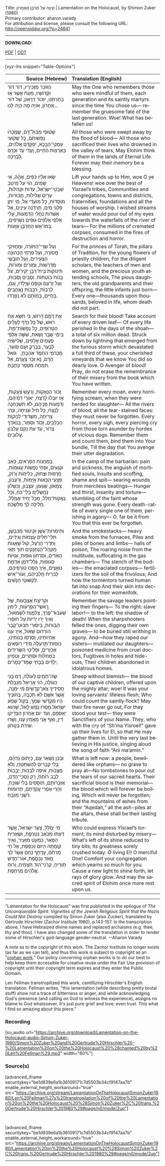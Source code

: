 <html>
<head></head>
<body>
Title: קִינָה עַל חֻרְבָּן הָאַחֲרוֹן | Lamentation on the Holocaust, by Shimon Zuker (1980)<br />
Primary contributor: aharon.varady<br />
For attribution and license, please consult the following URL: <a href="http://opensiddur.org/?p=24841">http://opensiddur.org/?p=24841</a>
<p />
<hr />

<strong>DOWNLOAD:</strong> 

<a href="https://archive.org/download/LamentationOnTheHolocaustSimonZuker1980/Len%20Fellman%27s%20transtropilation%20of%20the%20Lamentation%20on%20the%20Holocaust%20%28Simon%20Zuker%2C%20trans.%20Gertrude%20Hirschler%201980%29.pdf">PDF</a> | <a href="https://archive.org/download/LamentationOnTheHolocaustSimonZuker1980/Len%20Fellman%27s%20transtropilation%20of%20the%20Lamentation%20on%20the%20Holocaust%20%28Simon%20Zuker%2C%20trans.%20Gertrude%20Hirschler%201980%29.odt">ODT</a>

<hr />

[xyz-ihs snippet="Table-Options"]<table style="margin-left: auto; margin-right: auto;" class="draggable">
<thead><tr><th id="x" style="text-align: right;">Source (Hebrew)</th><th style="text-align: left;">Translation (English)</th></tr></thead>
<tbody>
<tr><td style="vertical-align:top;">
<div class="liturgy" lang="he">
הַזּוֹכֵר מַזְכִּירָיו, 
דּוֹר דּוֹר וּקְדוֹשָׁיו, 
מֵעֵת אֲשֶׁר אָז בְּחַרְתָּנוּ,
יִזְכּוֹר דֵּרָאוֹן, שֶׁל דּוֹר אַחֲרוֹן, 
אוֹיָה מֶה הָיָה לָנוּ...
</span></div></td>
 
<td style="vertical-align:top;">
<div class="english" lang="en">
May the One who remembers those who were mindful of them,
each generation and its saintly martyrs
since the time You chose us––
remember the gruesome fate of the last generation.
Woe! What has befallen us!
</div></td></tr>


<tr><td style="vertical-align:top;">
<div class="liturgy" lang="he">
שְׁטוּפֵי מַבּוּל־דָּם, 
שֶׁמָּכְרוּ נַפְשׁוֹתָם,
כׇּל שְׁקוּעֵי עִמְקֵי־הַבָּכָא, 
יִפְקְדֵם אֱלֹהִים, בְּאַרְצוֹת הַחַיִּים, 
וַעֲדֵי עַד זִכְרָם לִבְרָכָה.
</span></div></td>
 
<td style="vertical-align:top;">
<div class="english" lang="en">
All those who were swept away by the flood of blood––
All those who sacrificed their lives 
who drowned in the valley of tears,
May Elohim think of them in the lands of Eternal Life.
Forever may their memory be a blessing.
</div></td></tr>


<tr><td style="vertical-align:top;">
<div class="liturgy" lang="he">
שְׂאוּ אֵלָיו כַּפַּיִם, אֲהָהּ, אֵי שָׁמַיִם,
הוֹי עַל מֵּיטַב שִׁבְטֵי־יִשְׂרָאֵל, 
עֵדוֹת וּקְהִלּוֹת, עָרִים וּגְלִילוֹת,
חֲבוּרוֹת, מוֹסָדוֹת, כׇּל מוֹעֲדֵי אֵל,
מִי יִתֵּן פַּלְגֵי מַיִם, תֵּרַדְנָה עֵינַיִם, 
אֶל אַשְׁדוֹת נַחֲלֵי הַדְמָעוֹת,
עֲלִי אַלְפֵי אֲלֲפִים גּוּפִים נִשְׁרָפִים,
בְּמוֹ־אֵשׁ הַחֻרְבָּן וּזְוָעוֹת.
</span></div></td>
 
<td style="vertical-align:top;">
<div class="english" lang="en">
Lift your hands up to Him, woe O ye Heavens!
woe over the best of Yisrael’s tribes,
Communities and congregations, towns and districts, 
fraternities, foundations and all the houses of worship.
I wished streams of water would pour out of my eyes 
towards the waterfalls of the river of tears––
For the millions of cremated corpses,
consumed in the fires of destruction and horror.
</div></td></tr>


<tr><td style="vertical-align:top;">
<div class="liturgy" lang="he">
וְעַל שֵׂרַי־הַתּוֹרָה, וּמַחֲזִיקֵי מָּסוֹרָה,
וְעַל פִּרְחֵי הַכְּהוּנָה הַצְּעִירִים,
וְעַל חוֹבְשֵׁי מִדְרָשׁוֹת, וּמוֹרִים וּמוֹרוֹת,
תִּינוֹקוֹת בֵּית־רַבָּן יַקִּירִים,
עַל בָּנוֹת בּוֹטְחוֹת. וְסָבִים וְסָבוֹת,
וְעַל זַרְעָם וְטַפָּם שֶׁיָלָדוּ,
וְגַם, לְרַבּוֹת, רִבְבוֹת נֶאֱהָבִים בַּחַיִּים,
בְּמוֹתָם לֹא נִפְרָדוּ.
</span></div></td>
 
<td style="vertical-align:top;">
<div class="english" lang="en">
For the princes of Torah, the pillars of Tradition, 
for the young flowers of priestly children,
For the diligent scholars, the teachers of men and women,
and the precious youth attending schools,
The pious daughters, the old grandparents 
and their offspring, the little infants just born––
Every one––thousands upon thousands, beloved in life, 
whom death did not part.
</div></td></tr>


<tr><td style="vertical-align:top;">
<div class="liturgy" lang="he">
אֶת דָּמָם דְּרוֹשׁ, כִּי תִשָּׂא אֶת רֹאשׁ,
שֶׁל כׇּל נִדָּף לֶעָלִים הַטְּרוּפִים,
כׇּל נַפְשׁוֹת־מֵת, בִּימֵי שֶׁבֶר וָשֵׁאת,
שִׁשָּׁה אַלְפֵי פְעָמִים אֲלָפִים,
שְׁלִישִיָּה לְבָעֵר, בִּבְרַק זַעֲם סוֹעֵר, 
מִכַּרְמֵי הַחֶמֶד אָהָבְתָּ,
&nbsp;
גּוֹאֵל הַדָּם, 
נָא זֶכֶר צַעֲרָם,
אַל תִּמְחֶה מִסֵּפֶר כָּתָבְתָּ.
</span></div></td>
 
<td style="vertical-align:top;">
<div class="english" lang="en">
Search for their blood! 
Take account of every driven leaf––
Of every life perished in the days of the shoah––
a total of six million dead.
Struck down by lightning that emerged from the furious storm
which devastated a full third of these, your cherished vineyards
that we know You did so dearly love.
O Avenger of blood! 
Pray, do not erase the remembrance of their misery
from the book which You have written.
</div></td></tr>


<tr><td style="vertical-align:top;">
<div class="liturgy" lang="he">
זְכוֹר הַנְּאָקוֹת, וְרַעֲשׁ צְעֲקוֹת, 
אָז יוּבְלוּ לָרֶצַח,
יְאוֹרֵי דְמֵיהֶם, וְדִמְעוֹת פְּנֵיהֶם, 
לֹא תִשָׁכַחְנָה לָנֶצַח,
כׇּל חִיל וּגְנִיחָה, וּנְהִי צְרִיחָה,
מִשְׁדוּדֵי לַהֲקוֹת הַכְּלָבִּים,
זְכוֹר וּסְפוֹר, 
בְּנֹאדְךָ צְרוֹר,
עַד עֵת נְקֹם עֶלְבּוֹן עֲלוּבִים.
</span></div></td>
 
<td style="vertical-align:top;">
<div class="english" lang="en">
Remember every moan, every horrifying scream,
when they were herded for slaughter––
All the rivers of blood, all the tear-stained faces:
they must never be forgotten.
Every horror, every sigh, every piercing cry
from those torn asunder by hordes of vicious dogs.
Remember them and count them,
bind them into Your bundle,
Till the day that You avenge their utter degradation.
</div></td></tr>


<tr><td style="vertical-align:top;">
<div class="liturgy" lang="he">
בְּמַחֲנוֹת הַפְּרָאִים, 
כְּאֵב וּנְגָעִים, 
וּפַחֵי נְפָשוֹת עֲגוּמוֹת, 
חֲרָפוֹת וּצְחוֹק, כְּלִימוֹת וָרוֹק, 
פִּצְעֵי הַכָּאוֹת אֲיֻּמּוֹת, 
וּרְעָבוֹן, צִמָּאוֹן, שִׁגָּעוֹן, עִצָּבוֹן, 
וְכִשְׁלוֹן נֶחֱשָלִים בְּלִי־כֹחַ,
וְכׇל נַאֲקוֹת־חָלָל, מִכׇּל יָחִיד אֻמְלָל,
חָלִילָה לְךָ מִלִּשְׁכֹּחַ.
</span></div></td>
 
<td style="vertical-align:top;">
<div class="english" lang="en">
In the camp of the barbarian: 
pain and sickness,
the anguish of mortified souls,
Insults and scoffing, shame and spit––
searing wounds from merciless beatings––
Hunger and thirst, insanity and torture––
stumbling of the faint whose strength was gone.
Every death-rattle of every single one of them, perishing in agony––
O, far be it from You that this ever be forgotten.
</div></td></tr>


<tr><td style="vertical-align:top;">
<div class="liturgy" lang="he">
וְתִימְרוֹת־עָשָׁן 
וְקִיטוֹר מִכִּבְשָׁן, 
תִּלֵּי־תִלִּים עֲצָמוֹת וְגִידִים, 
וְחַדְרֵי הָרַעֲל, 
קוֹל שְׁאָגוֹת מִקְּהַל־הַנֶּחְנָקִים 
תּוֹךְ תָּאֵי הָאֵדִים, 
וְסִרְחוֹן גּוּפוֹת, 
וּגְוִיּוֹת סְגוּפוֹת, 
גְלַל־דֹּמֶן אַדְמַת נוֹאֲצִים,
אֵיךְ הָפְכוּ טוֹרְפֵיהֶם, 
לְבֹרִית חֶלְבֵיהֶם,
וְעוֹר־אִישׁ לְקִשּׁוּטֵי הַנָּשִׁים.
</span></div></td>
 
<td style="vertical-align:top;">
<div class="english" lang="en">
And the smokestacks––
heavy smoke from the furnaces,
Piles and piles of bones and limbs––
halls of poison,
The roaring noise from the multitude,
suffocating in the gas chambers––
The stench of the bodies––
the emaciated corpses––
fertilizers for the soil of the frivolous;
And how the tormentors 
turned human fat into soap
And their skin into decorations for their womenfolk.
</div></td></tr>


<tr><td style="vertical-align:top;">
<div class="liturgy" lang="he">
וּקְרִיצַת אֶצְבָּעוֹת, 
שֶׁל רׇאשֵׁי־הַפְּרָעוֹת, 
לִימִין שִׁעְבּוּד־פֶּרַךְ, 
צַלְמָוֶת לִשְׂמאוֹל,
וְאֵיךְ יָרוּ יְרִיּוֹת 
עַל חוֹפְרֵי הַבּוֹרוֹת, 
בְּיִסּוּרֵי חִבּוּט־קֶבֶר הוֹרִדוּם שְׁאוֹל,
אֵיךְ עִנּוּ אַחְיוֹתֵינוּ, 
וְסֵרְסוּ בְּנוֹתֵינוּ,
כּוֹסוֹת־תַּרְעֵלָה מִיְדֵי רוֹפְאִים אַכְזָרִים, 
וּפְלִיטֵי הַשְּׂרִידִים בִּמְחִלּוֹת וּסְתָרִים, 
וְטִמָיוֹן יְלָדִים בְּבָתֵּי שְׁמַד־כְּמָרִים.
</span></div></td>
 
<td style="vertical-align:top;">
<div class="english" lang="en">
Remember the savage leaders
pointing their fingers––
To the right: slave labor!––
to the left: the shadow of death!
When the sharpshooters felled the ones, 
digging their own graves––
to be buried still writhing in agony.
And––how they raped our sisters––
mutilated our daughters––
poisoned medicine from cruel doctors,
Fugitives in holes and hide-outs,
Their children abandoned in idolatrous homes.
</div></td></tr>


<tr><td style="vertical-align:top;">
<div class="liturgy" lang="he">
שֶׂה־תָמִים לָעוֹלָה, 
דַם בְּנֵי הַגּוֹלָה,
הוֹי אֲרֵיאַל מִנִּבְלַת חֲסִידֶיךָ 
צֹאן־קָדָשִׁים מִי יִמְנֶה, 
אֲשֶׁר אִשָּׁם 
לֹא תִכְבֶּה, 
בְּחוּנֶיךָ הָיוּ 
מְקַדְּשֵׁי שְׁמֶךָ, 
בְּקוֹל שְׁמַע יִשְׂרָאֵל 
מָסְרוּ נֶפֶשׁ לָאֵל,
שֶׁהוּא יַאַסְפֵם, 
וְעַד יוֹם אַחֲרוֹן הִצְדִיקוּ דִין, 
וְאַף אֲנִי מַאֲמִין עָנוּ, וְשָׁרוּ שִׁירַת בִּטָּחוֹן.
</span></div></td>
 
<td style="vertical-align:top;">
<div class="english" lang="en">
Sheep without blemish––
the blood of our captive children, 
offered  upon the mighty altar; woe! 
It was your loving servants’ lifeless flesh;
Who could count the saintly flock?
May their fire never go out,
For they stood your test––
they were Sanctifiers of your Name.
They, who with the cry of “Sh’ma Yisroel!”
gave up their lives for El,
so that He may gather them in.
Until the very last believing in His justice,
singing aloud the song of faith “Ani ma’amin.”
</div></td></tr>


<tr><td style="vertical-align:top;">
<div class="liturgy" lang="he">
וּבְכֵן נִשְׁאַר עָם, 
כְּיָתוֹם נִדְהָם, 
בְּלִי קְבָרִים לְהָשְׁתַּטֵּחַ, וְלֹא מַצֵּבוֹת, 
אֵיפֹה לִבְכּוֹת,
יְבָבוֹת לֵבָב רוֹתֵחַ,
רַק נִסְכֵי־הַדָּם, אַזְכָּרוֹתָם,
תּוֹסְסִים בְּלִי שׁוֹכֵחַ,
וְהָרֵי אֶפְרֵי עֲקֵדָתָם,
תְּרוּמוֹת דִּשְׁנֵי מִזְבֵּחַ.
</span></div></td>
 
<td style="vertical-align:top;">
<div class="english" lang="en">
What is left now: a people,
bewildered like orphans––
no grave to pray at––No tombstones 
to pour out the tears of our sacred hearts.
Their sacrificial blood is their memorial––
the blood which will forever be boiling,
Which will never be forgotten;
and the mountains of ashes from their “Aqedah,”
all the ash-piles at the altars,
these shall be their lasting tribute.
</div></td></tr>


<tr><td style="vertical-align:top;">
<div class="liturgy" lang="he">
מִי יְמַלֵּל, צַעֲר יִשְׂרָאֵל,
אֲשֶׁר דַּעְתּוֹ מִכְּאֵב נִטְרֶפֶת, 
וּשְׁאֵרִית הַפְּאֵר, כִּמְעַט מִזְּעֵיר, 
וְאֵיךְ קוֹמָתָה הַיּוֹם נִכְפָפֶת,
אֵל חַי מְרַחֵם, 
עֲדָתְךָ נַחֵם אֲשֶׁר לְךָ מְאֹד נִכְסֶפֶת, 
אוֹר־חָדָשׁ תַּזְרִיחַ, 
קַרְנֵי־הוֹד תַּצְמִיחַ, 
וְרוּחַ אֱלֹהִים 
מְרַחָפֶת.
</span></div></td>
 
<td style="vertical-align:top;">
<div class="english" lang="en">
Who could express Yisrael’s torment,
its mind disturbed by misery––
What’s left of its shine reduced to tiny bits;
its greatness sorely crushed today.
O living El! O merciful One!
Comfort your congregation which yearns so much for you.
Cause a new light to shine forth,
let rays of glory glow.
And may the sacred spirit of Elohim
once more rest upon us.
</div></td></tr>
</tbody></table>

<hr />

"Lamentation for the Holocaust" was first published in the epilogue of <em>The Unconquerable Spirit: Vignettes of the Jewish Religious Spirit that the Nazis Could Not Destroy</em> compiled by Simon Zuker (also Zucker), translated by Gertrude Hirschler (Zachor Institute 1980), p.143-157. In the transcription above, I have Hebraized divine names and replaced archaisms (e.g. thee, thy and thou). I have also changed some of the translation in order to render some of Hirschler's god-language gender-neutral. --Aharon Varady

A note as to the copyright of this work. The Zachor Institute no longer exists (as far as we can tell), and thus this work is subject to copyright as an "<a href="https://en.wikipedia.org/wiki/Orphan_work">orphan work</a>." Our policy concerning orphan works is to do our best to help keep them accessible for creative reuse under the Fair Use provision of copyright until their copyright term expires and they enter the Public Domain.

Len Fellman transtropilized this work, cantillizing Hirschler's English translation. Fellman writes, "this lamentation (while describing pretty brutal stuff) show not a trace of bitterness or anger, and while acknowledging God's presence (and calling on God to witness the experience), assigns no blame to God whatsoever. It's just pure grief and love; even trust. This what I find so amazing about this piece."

<h3>Recording</h3>

[su_audio url="https://archive.org/download/Lamentation-on-the-Holocaust-audio-Simon-Zuker-1980/Simon%20Zuker%20and%20Gertrude%20Hirschler%20-%20Lamentation%20on%20the%20Holocaust%20%28chanted%20by%20Len%20Fellman%29.mp3" width="60%"]

<h3>Source(s)</h3>

[advanced_iframe securitykey="be1d939e6a1b36109171c7d5503b34cf9147aa7b" enable_external_height_workaround="true" src="https://archive.org/stream/LamentationOnTheHolocaustSimonZuker1980/Len%20Fellman%27s%20transtropilation%20of%20the%20Lamentation%20on%20the%20Holocaust%20%28Simon%20Zuker%2C%20trans.%20Gertrude%20Hirschler%201980%29#page/n0/mode/2up"]

&nbsp;

[advanced_iframe securitykey="be1d939e6a1b36109171c7d5503b34cf9147aa7b" enable_external_height_workaround="true" src="https://archive.org/stream/LamentationOnTheHolocaustSimonZuker1980/Lamentation%20on%20the%20Holocaust%20%28Simon%20Zuker%2C%20trans.%20Gertrude%20Hirschler%201980%29#page/n0/mode/2up"]

<hr />

&nbsp;

</body>
</html>